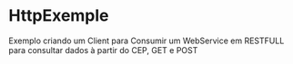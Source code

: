 # HttpExemple

Exemplo criando um Client para Consumir um WebService em RESTFULL para consultar dados à partir do CEP, GET e POST
